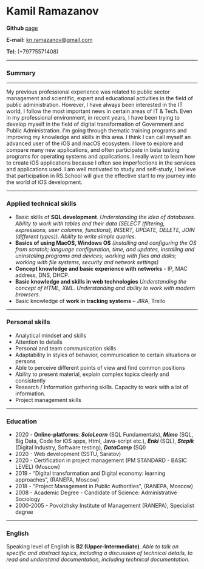 # Kamil Ramazanov

**Github** [page](https://github.com/kamin2u)

**E-mail:** <kn.ramazanov@gmail.com>

**Tel:** (+79775571408)


---

### Summary
 
---

My previous professional experience was related to public sector management and scientific, expert and educational activities in the field of public administration. However, I have always been interested in the IT world, I follow the most important news in certain areas of IT & Tech. Even in my professional environment, in recent years, I have been trying to develop myself in the field of digital transformation of Government and Public Administration. I'm going through thematic training programs and improving my knowledge and skills in this area. 
I think I can call myself an advanced user of the iOS and macOS ecosystem. I love to explore and compare many new applications, and often participate in beta testing programs for operating systems and applications. 
I really want to learn how to create iOS applications because I often see imperfections in the services and applications used. I am well motivated to study and self-study, I believe that participation in RS.School will give the effective start to my journey into the world of iOS development.

---

### Applied technical skills 
 

- Basic skills of **SQL development**. *Understanding the idea of databases. Ability to work with tables and their data (SELECT (filtering, expressions, user columns, functions), INSERT, UPDATE, DELETE, JOIN (different types)). Ability to write simple queries.*
- **Basics of using MacOS, Windows OS** *(installing and configuring the OS from scratch; language configuration, time, and updates, installing and uninstalling programs and devices; working with files and disks; working with file systems, security and network settings)* 
- **Concept knowledge and basic experience with networks** - IP, MAC address, DNS, DHCP. 
- **Basic knowledge and skills in web technologies** *Understanding the concept of HTML, XML. Understanding and ability to work with modern browsers.*
- Basic knowledge of **work in tracking systems** – JIRA, Trello

--- 

### Personal skills 
  
- Analytical mindset and skills
-	Attention to details
-	Personal and team communication skills
-	Adaptability in styles of behavior, communication to certain situations or persons
-	Able to perceive different points of view and find common positions
-	Ability to present material, explain complex topics clearly and consistently
-	Research / Information gathering skills. Capacity to work with a lot of information.
-	Project management skills


---
 
### Education
 
* 2020 - **Online-platforms**: **_SoloLearn_** (SQL Fundamentals), **_Mimo_** (SQL, Big Data, Code for iOS apps, Html, Java-script etc.), **_Enki_** (SQL), **_Stepik_** (Digital Industry, Software testing), **_DataCamp_** (SQl)
* 2020 - Web development (SSTU, Saratov)
* 2020 - Сertification in project management (PM STANDARD - BASIC LEVEL) (Moscow)
* 2019 - “Digital transformation and Digital economy: learning approaches”, (RANEPA, Moscow)
* 2018 - "Project Management in Public Authorities", (RANEPA, Moscow)
* 2008 - Academic Degree - Candidate of Science: Administrative Sociology
* 2000-2005 - Povolzhsky Institute of Management (RANEPA), Specialist degree

---
###  English
 
Speaking level of English is **B2 (Upper-Intermediate)**. *Able to talk on specific and abstract topics, including a discussion of technical details, to read and understand documentation, including technical documentation.*
